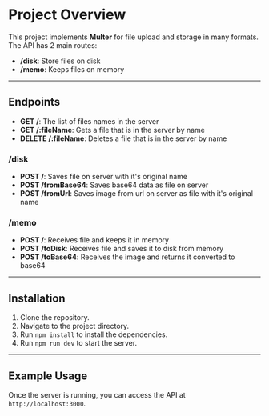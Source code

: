 # Project Overview

This project implements **Multer** for file upload and storage in many formats. The API has 2 main routes:

- **/disk**: Store files on disk
- **/memo**: Keeps files on memory

---

## Endpoints

- **GET /**: The list of files names in the server
- **GET /:fileName**: Gets a file that is in the server by name
- **DELETE /:fileName**: Deletes a file that is in the server by name

### /disk

- **POST /**: Saves file on server with it's original name
- **POST /fromBase64**: Saves base64 data as file on server
- **POST /fromUrl**: Saves image from url on server as file with it's original name

### /memo

- **POST /**: Receives file and keeps it in memory
- **POST /toDisk**: Receives file and saves it to disk from memory
- **POST /toBase64**: Receives the image and returns it converted to base64

---

## Installation

1. Clone the repository.
2. Navigate to the project directory.
3. Run `npm install` to install the dependencies.
4. Run `npm run dev` to start the server.

---

## Example Usage

Once the server is running, you can access the API at `http://localhost:3000`.
